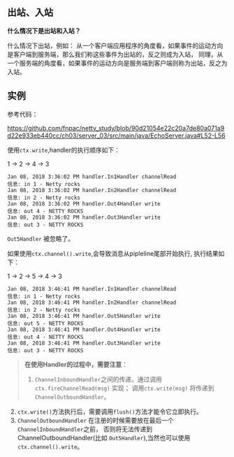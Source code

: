 ## 出站、入站

**什么情况下是出站和入站？**

什么情况下出站，例如：
从一个客户端应用程序的角度看，如果事件的运动方向是客户端到服务端，那么我们称这些事件为出站的，反之则成为入站，
同理，从一个服务端的角度看，如果事件的运动方向是服务端到客户端则称为出站，反之为入站。

## 实例

参考代码：

https://github.com/fnpac/netty_study/blob/90d21054e22c20a7de80a071a9d22e933eb440cc/ch03/server_03/src/main/java/EchoServer.java#L52-L56

使用`ctx.write`,handler的执行顺序如下：

1 -> 2 -> 4 -> 3

```text
Jan 08, 2018 3:36:02 PM handler.In1Handler channelRead
信息: in 1 - Netty rocks
Jan 08, 2018 3:36:02 PM handler.In2Handler channelRead
信息: in 2 - Netty rocks
Jan 08, 2018 3:36:02 PM handler.Out4Handler write
信息: out 4 - NETTY ROCKS
Jan 08, 2018 3:36:02 PM handler.Out3Handler write
信息: out 3 - NETTY ROCKS
```

`Out5Handler` 被忽略了。

如果使用`ctx.channel().write`,会导致消息从pipleline尾部开始执行,
执行结果如下：

1 -> 2 -> 5 -> 4 -> 3

```text
Jan 08, 2018 3:46:41 PM handler.In1Handler channelRead
信息: in 1 - Netty rocks
Jan 08, 2018 3:46:41 PM handler.In2Handler channelRead
信息: in 2 - Netty rocks
Jan 08, 2018 3:46:41 PM handler.Out5Handler write
信息: out 5 - NETTY ROCKS
Jan 08, 2018 3:46:41 PM handler.Out4Handler write
信息: out 4 - NETTY ROCKS
Jan 08, 2018 3:46:41 PM handler.Out3Handler write
信息: out 3 - NETTY ROCKS
```

>**在使用Handler的过程中，需要注意**：
>1. `ChannelInboundHandler`之间的传递，通过调用 `ctx.fireChannelRead(msg)` 实现；
调用`ctx.write(msg)` 将传递到`ChannelOutboundHandler`。
2. `ctx.write()`方法执行后，需要调用`flush()`方法才能令它立即执行。
3. `ChannelOutboundHandler` 在注册的时候需要放在最后一个`ChannelInboundHandler`之前，
否则将无法传递到ChannelOutboundHandler(比如 `Out5Handler`),当然也可以使用`ctx.channel().write`。